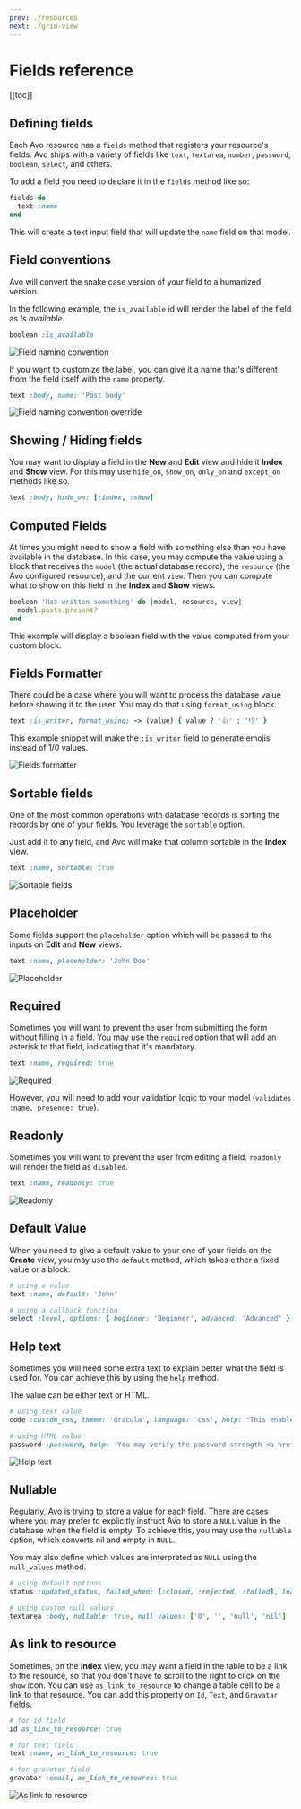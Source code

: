 ```yaml
---
prev: ./resources
next: ./grid-view
---
```


# Fields reference

[[toc]]

## Defining fields

Each Avo resource has a `fields` method that registers your resource's fields. Avo ships with a variety of fields like `text`, `textarea`, `number`, `password`, `boolean`, `select`, and others.

To add a field you need to declare it in the `fields` method like so:

```ruby
fields do
  text :name
end
```

This will create a text input field that will update the `name` field on that model.

## Field conventions

Avo will convert the snake case version of your field to a humanized version.

In the following example, the `is_available` id will render the label of the field as *Is available*.

```ruby
boolean :is_available
```

<img :src="$withBase('/assets/img/fields-reference/naming-convention.jpg')" alt="Field naming convention" class="border" />

If you want to customize the label, you can give it a name that's different from the field itself with the `name` property.

```ruby
text :body, name: 'Post body'
```

<img :src="$withBase('/assets/img/fields-reference/naming-convention-override.jpg')" alt="Field naming convention override" class="border" />

## Showing / Hiding fields

You may want to display a field in the **New** and **Edit** view and hide it **Index** and **Show** view. For this may use `hide_on`, `show_on`, `only_on` and `except_on` methods like so.

```ruby
text :body, hide_on: [:index, :show]
```

## Computed Fields

At times you might need to show a field with something else than you have available in the database. In this case, you may compute the value using a block that receives the `model` (the actual database record), the `resource` (the Avo configured resource), and the current `view`. Then you can compute what to show on this field in the **Index** and **Show** views.

```ruby
boolean 'Has written something' do |model, resource, view|
  model.posts.present?
end
```

This example will display a boolean field with the value computed from your custom block.

## Fields Formatter

There could be a case where you will want to process the database value before showing it to the user. You may do that using `format_using` block.

```ruby
text :is_writer, format_using: -> (value) { value ? '👍' : '👎' }
```

This example snippet will make the `:is_writer` field to generate emojis instead of 1/0 values.

<img :src="$withBase('/assets/img/fields-reference/fields-formatter.jpg')" alt="Fields formatter" class="border" />

## Sortable fields

One of the most common operations with database records is sorting the records by one of your fields. You leverage the `sortable` option.

Just add it to any field, and Avo will make that column sortable in the **Index** view.

```ruby
text :name, sortable: true
```

<img :src="$withBase('/assets/img/fields-reference/sortable-fields.jpg')" alt="Sortable fields" class="border" />

## Placeholder

Some fields support the `placeholder` option which will be passed to the inputs on **Edit** and **New** views.

```ruby
text :name, placeholder: 'John Doe'
```

<img :src="$withBase('/assets/img/fields-reference/placeholder.jpg')" alt="Placeholder" class="border" />

## Required

Sometimes you will want to prevent the user from submitting the form without filling in a field. You may use the `required` option that will add an asterisk to that field, indicating that it's mandatory.

```ruby
text :name, required: true
```

<img :src="$withBase('/assets/img/fields-reference/required.jpg')" alt="Required" class="border" />

However, you will need to add your validation logic to your model (`validates :name, presence: true`).

## Readonly

Sometimes you will want to prevent the user from editing a field. `readonly` will render the field as `disabled`.

```ruby
text :name, readonly: true
```

<img :src="$withBase('/assets/img/fields-reference/readonly.jpg')" alt="Readonly" class="border" />

## Default Value

When you need to give a default value to your one of your fields on the **Create** view, you may use the `default` method, which takes either a fixed value or a block.

```ruby
# using a value
text :name, default: 'John'

# using a callback function
select :level, options: { beginner: 'Beginner', advanced: 'Advanced' }, default: -> (model, resource, view, field) { Time.now.hour < 12 ? 'advanced' : 'beginner' }
```

## Help text

Sometimes you will need some extra text to explain better what the field is used for. You can achieve this by using the `help` method.

The value can be either text or HTML.

```ruby
# using text value
code :custom_css, theme: 'dracula', language: 'css', help: "This enables you to edit the user's custom styles."

# using HTML value
password :password, help: 'You may verify the password strength <a href="http://www.passwordmeter.com/">here</a>.'
```

<img :src="$withBase('/assets/img/fields-reference/help-text.jpg')" alt="Help text" class="border" />

## Nullable

Regularly, Avo is trying to store a value for each field. There are cases where you may prefer to explicitly instruct Avo to store a `NULL` value in the database when the field is empty.
To achieve this, you may use the `nullable` option, which converts nil and empty in `NULL`.

You may also define which values are interpreted as `NULL` using the `null_values` method.

```ruby
# using default options
status :updated_status, failed_when: [:closed, :rejected, :failed], loading_when: [:loading, :running, :waiting], nullable: true

# using custom null values
textarea :body, nullable: true, null_values: ['0', '', 'null', 'nil']
```

## As link to resource

Sometimes, on the **Index** view, you may want a field in the table to be a link to the resource, so that you don't have to scroll to the right to click on the `show` icon. You can use `as_link_to_resource` to change a table cell to be a link to that resource. You can add this property on `Id`, `Text`, and `Gravatar` fields.

```ruby
# for id field
id as_link_to_resource: true

# for text field
text :name, as_link_to_resource: true

# for gravatar field
gravatar :email, as_link_to_resource: true
```

<img :src="$withBase('/assets/img/fields-reference/as-link-to-resource.jpg')" alt="As link to resource" class="border" />